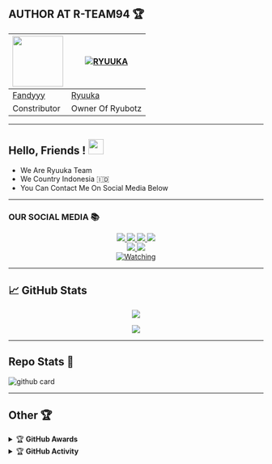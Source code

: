 ## AUTHOR AT R-TEAM94 🏆
<a href="https://github.com/FBOTZ-YT"><img src="https://github.com/FBOTZ-YT.png?size=100" width="100" height="100"></a> | [![RYUUKA](https://github.com/YdzAja.png?size=100)](https://github.com/YdzAja) 
---|---
[Fandyyy](https://github.com/FBOTZ-YT)  | [Ryuuka](https://github.com/YdzAja)
Constributor | Owner Of Ryubotz |

---

## Hello, Friends ! <img src="https://raw.githubusercontent.com/MartinHeinz/MartinHeinz/master/wave.gif" width="30px">

- We Are Ryuuka Team
- We Country Indonesia 🇮🇩
- You Can Contact Me On Social Media Below

---

### OUR SOCIAL MEDIA 📚
<p align="center">
  <a href="https://wa.me/message/FDEA65XQNZMAF1"><img src="https://img.shields.io/badge/WhatsApp%20Fandyyy-25D366?style=for-the-badge&logo=whatsapp&logoColor=white" />
  <a href="https://wa.me/6283891921787"><img src="https://img.shields.io/badge/WhatsApp%20Ryuuka-25D366?style=for-the-badge&logo=whatsapp&logoColor=white" />
  <a href="https://chat.whatsapp.com/BhOYdoWNRFC4n4bdsEexlV"><img src="https://img.shields.io/badge/WhatsApp%20Group-25D366?style=for-the-badge&logo=whatsapp&logoColor=white" />
  <a href="https://youtube.com/channel/UCjxavxEQa1Wd9A4J9tOmATA"><img src="https://img.shields.io/badge/YouTube-Ryuuka%20Botz-ff0000?style=for-the-badge&logo=youtube&logoColor=ff0000&link=https://youtube.com/channel/UCjxavxEQa1Wd9A4J9tOmATA" /><br>
  <a name=R-TEAM94&label=VIEWS&style=flat-square&color=orange" />
  <a href="https://github.com/R-TEAM94"><img src="https://img.shields.io/badge/-GitHub-black?style=flat-square&logo=github" /> 
  <a href="https://youtube.com/channel/UCjxavxEQa1Wd9A4J9tOmATA"><img src="https://img.shields.io/youtube/channel/subscribers/UCjxavxEQa1Wd9A4J9tOmATA?style=social" /> <br>
  <a href="https://komarev.com/ghpvc/?username=R-TEAM94&color=blue&style=flat-square&label=Profile+Views"><img title="Watching" src="https://komarev.com/ghpvc/?username=R-TEAM94&color=blue&style=flat-square&label=Profile+View"></a>
</p>

---

## &#x1f4c8; GitHub Stats

<p align="center"><a href="https://github.com/R-TEAM94"><img src="https://github-readme-stats.vercel.app/api?username=R-TEAM94&show_icons=true&theme=radical"></a></p>
<p align="center"><a href="https://github.com/R-TEAM94"><img src="https://github-readme-stats.vercel.app/api/top-langs/?username=R-TEAM94&theme=radical&layout=compact"></a></p> 

---

## Repo Stats 📝

![github card](https://github-readme-stats.vercel.app/api/pin/?username=R-TEAM94&repo=R-TEAM94&theme=dark)

---

## Other 🏆

<details>
    <summary>&#127942 <b>GitHub Awards</b></summary><br/>

![Github Trophy](https://github-profile-trophy.vercel.app/?username=phaticusthiccy)

</details>

<details>
    <summary>&#127942 <b>GitHub Activity</b></summary><br/>

![Metrics](https://metrics.lecoq.io/R-TEAM94?template=classic&repositories.forks=true&languages=1&languages.colors=github&languages.threshold=0%25&config.timezone=Asia%2FMakassar)

</details> 
